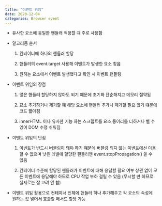```yaml
---
title: "이벤트 위임"
date: 2020-12-04
categories: Browser event
---
```


- 유사한 요소에 동일한 핸들러 적용할 떄 주로 사용함

- 알고리즘 순서

  1. 컨테이너에 하나의 핸들러 할당

  2. 핸들러의 event.target 사용해 이벤트가 발생한 요소 찾음

  3. 원하는 요소에서 이벤트 발생했다고 확인 시 이벤트 핸들링

- 이벤트 위임의 장점

  1. 많은 핸들러 할당하지 않아도 되기 떄문에 초기화 단순해지고 메모리 절약됨

  2. 묘소 추가하거나 제거할 떄 해당 요소에 핸들러 추가나 제거할 필요 없기 떄문에 코드 짧아짐

  3. innerHTML 이나 유사한 기능 하는 스크립트를 요소 동어리를 더하거나 뺼 수 있어 DOM 수정 쉬워짐

- 이벤트 위임의 단점

  1. 이벤트가 반드시 버블링이 돼야 하기 떄문에 버블링 되지 않는 이벤트에선 이용할 수 없으며 낮은 레벨에 할당한 핸들러엔 event.stopPropagation() 쓸 수 없음

  2. 컨테이너 수준에 할당된 핸들러가 이벤트에 대해 응답할 필요 여부 상관 없이 모든 이벤트에 응답해야 하므로 CPU 작업 부하 걸릴 수 있음 (무시할 만 하므로 실제로는 잘 고려 안 함)

- 이벤트 위임 활용으로 컨테이너 전체에 핸들러 하나 추가해주고 각 요소의 속성에 원하는 값 넣어서 호출할 메서드 할당 가능
